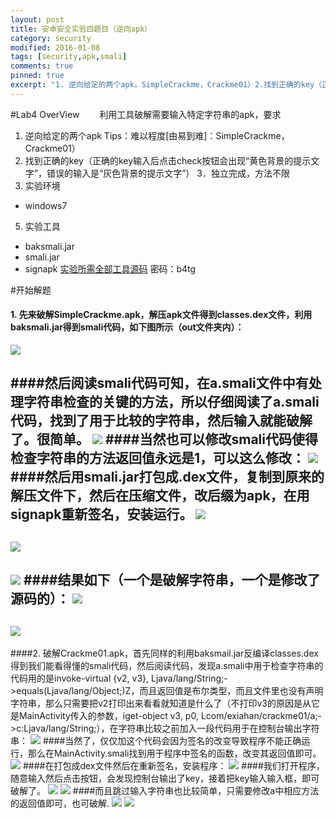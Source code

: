 ```yaml
---
layout: post
title: 安卓安全实验四题目（逆向apk）
category: security
modified: 2016-01-08
tags: [security,apk,smali]
comments: true
pinned: true
excerpt: "1. 逆向给定的两个apk，SimpleCrackme，Crackme01）2.找到正确的key（正确的key输入后点击check按钮会出现“黄色背景的提示文字”，错误的输入是“灰色背景的提示文字”）..."
---
```


#Lab4 OverView
　　利用工具破解需要输入特定字符串的apk，要求
1. 逆向给定的两个apk 
    Tips：难以程度[由易到难]：SimpleCrackme，Crackme01）
2. 找到正确的key（正确的key输入后点击check按钮会出现“黄色背景的提示文字”，错误的输入是“灰色背景的提示文字”）
3．独立完成，方法不限
4. 实验环境
- windows7
5. 实验工具
- baksmali.jar
- smali.jar
- signapk
[实验所需全部工具源码](http://pan.baidu.com/s/1jHw2k3G) 密码：b4tg

#开始解题
#### 1. 先来破解SimpleCrackme.apk，解压apk文件得到classes.dex文件，利用baksmali.jar得到smali代码，如下图所示（out文件夹内）：
![](http://i.imgur.com/fNOdU0p.png)

####然后阅读smali代码可知，在a.smali文件中有处理字符串检查的关键的方法，所以仔细阅读了a.smali代码，找到了用于比较的字符串，然后输入就能破解了。很简单。
![](http://i.imgur.com/aTNwbab.png)
####当然也可以修改smali代码使得检查字符串的方法返回值永远是1，可以这么修改：
![](http://i.imgur.com/9Z7eEoc.png)
####然后用smali.jar打包成.dex文件，复制到原来的解压文件下，然后在压缩文件，改后缀为apk，在用signapk重新签名，安装运行。
![](http://i.imgur.com/xG0I6uC.png)
-----------------------------------------------------
![](http://i.imgur.com/q49hpG0.png)
-----------------------------------------------------
![](http://i.imgur.com/AAo6Lay.png)
####结果如下（一个是破解字符串，一个是修改了源码的）：
![](http://i.imgur.com/CQMGoLC.png)
-----------------------------------------------------
![](http://i.imgur.com/asWwuiq.png)
-----------------------------------------------------
####2. 破解Crackme01.apk，首先同样的利用baksmail.jar反编译classes.dex得到我们能看得懂的smali代码，然后阅读代码，发现a.smali中用于检查字符串的代码用的是invoke-virtual {v2, v3}, Ljava/lang/String;->equals(Ljava/lang/Object;)Z，而且返回值是布尔类型，而且文件里也没有声明字符串，那么只需要把v2打印出来看看就知道是什么了（不打印v3的原因是从它是MainActivity传入的参数，iget-object v3, p0, Lcom/exiahan/crackme01/a;->c:Ljava/lang/String;），在字符串比较之前加入一段代码用于在控制台输出字符串：
![](http://i.imgur.com/urNP53S.png)
####当然了，仅仅加这个代码会因为签名的改变导致程序不能正确运行，那么在MainActivity.smali找到用于程序中签名的函数，改变其返回值即可。
![](http://i.imgur.com/Q7DD6k5.png)
####在打包成dex文件然后在重新签名，安装程序：
![](http://i.imgur.com/inbEDsv.png)
####我们打开程序，随意输入然后点击按钮，会发现控制台输出了key，接着把key输入输入框，即可破解了。
![](http://i.imgur.com/0aIWH1t.png)
![](http://i.imgur.com/oEbl6Sd.png)
####而且跳过输入字符串也比较简单，只需要修改a中相应方法的返回值即可，也可破解.
![](http://i.imgur.com/40Xo2MJ.png)
![](http://i.imgur.com/Yedj3kq.png)
